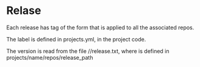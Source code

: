 # Relase 

Each release has tag of the form <label><version> that is applied to all the associated repos.


The label is defined in projects.yml, in the project code.

The version is read from the file /<releasepath>/release.txt, 
where <releasepath> is defined in projects/name/repos/release_path 
